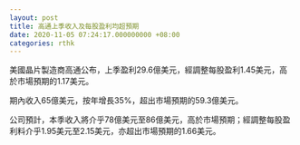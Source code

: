 ```yaml
---
layout: post
title: 高通上季收入及每股盈利均超預期
date: 2020-11-05 07:24:17.000000000 +08:00
categories: rthk
---
```


美國晶片製造商高通公布，上季盈利29.6億美元，經調整每股盈利1.45美元，高於市場預期的1.17美元。

期內收入65億美元，按年增長35%，超出市場預期的59.3億美元。

公司預計，本季收入將介乎78億美元至86億美元，高於市場預期；經調整每股盈利料介乎1.95美元至2.15美元，亦超出市場預期的1.66美元。
